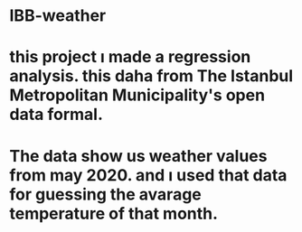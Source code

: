 # IBB-weather
# this project ı made a regression analysis. this daha from The Istanbul Metropolitan Municipality's open data formal. 
# The data show us weather values from may 2020. and ı used that data for guessing the avarage temperature of that month.

